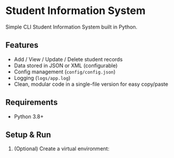 # Student Information System

Simple CLI Student Information System built in Python.

## Features
- Add / View / Update / Delete student records
- Data stored in JSON or XML (configurable)
- Config management (`config/config.json`)
- Logging (`logs/app.log`)
- Clean, modular code in a single-file version for easy copy/paste

## Requirements
- Python 3.8+

## Setup & Run
1. (Optional) Create a virtual environment:
